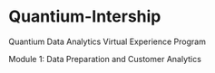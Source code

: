 # Quantium-Intership
Quantium Data Analytics Virtual Experience Program


Module 1: Data Preparation and Customer Analytics
